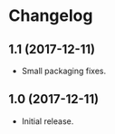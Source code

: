 Changelog
=========

1.1 (2017-12-11)
----------------

- Small packaging fixes.


1.0 (2017-12-11)
----------------

- Initial release.
